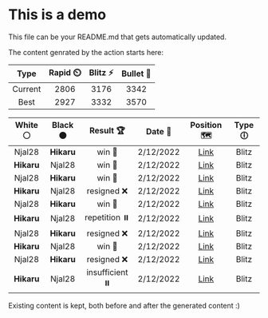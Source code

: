 # This is a demo

This file can be your README.md that gets automatically updated.

The content genrated by the action starts here:

<!--START_SECTION:chessStats-->
<!-- Automatically generated with https://github.com/Balastrong/chess-stats-action -->

| Type | Rapid ⏲️ | Blitz ⚡ | Bullet 🔫 |
|:---:|:---:|:---:|:---:|
| Current | 2806 | 3176 | 3342 |
| Best | 2927 | 3332 | 3570 |

| White ⚪ | Black ⚫ | Result 🏆 | Date 📅 | Position 🗺️ | Type 🕕 |
|:---:|:---:|:---:|:---:|:---:|:---:|
| Njal28 | **Hikaru** | win 🥇 | 2/12/2022 | <a href="http://www.ee.unb.ca/cgi-bin/tervo/fen.pl?select=r7/1Q1P4/r1P5/3p2P1/1p1Pp3/1k2Bq2/5P2/5K2 w - -">Link</a> | Blitz |
| **Hikaru** | Njal28 | win 🥇 | 2/12/2022 | <a href="http://www.ee.unb.ca/cgi-bin/tervo/fen.pl?select=7k/8/6K1/8/4Q1P1/8/8/8 b - -">Link</a> | Blitz |
| Njal28 | **Hikaru** | win 🥇 | 2/12/2022 | <a href="http://www.ee.unb.ca/cgi-bin/tervo/fen.pl?select=r5k1/6p1/2pNpr1q/1pPn1p1Q/pP1P3R/P7/5PPK/8 w - -">Link</a> | Blitz |
| **Hikaru** | Njal28 | resigned ❌ | 2/12/2022 | <a href="http://www.ee.unb.ca/cgi-bin/tervo/fen.pl?select=3r4/p5p1/4B3/6b1/1k2K3/1P6/P1n5/8 w - -">Link</a> | Blitz |
| Njal28 | **Hikaru** | win 🥇 | 2/12/2022 | <a href="http://www.ee.unb.ca/cgi-bin/tervo/fen.pl?select=8/8/8/7r/8/5k1K/8/8 w - -">Link</a> | Blitz |
| **Hikaru** | Njal28 | repetition ⏸️ | 2/12/2022 | <a href="http://www.ee.unb.ca/cgi-bin/tervo/fen.pl?select=8/5R2/4rppk/8/3KP2P/8/8/8 w - -">Link</a> | Blitz |
| Njal28 | **Hikaru** | resigned ❌ | 2/12/2022 | <a href="http://www.ee.unb.ca/cgi-bin/tervo/fen.pl?select=4rr1k/p1b4R/5pp1/2P5/6Q1/1B2BP1P/P4P1q/2R2K2 b - -">Link</a> | Blitz |
| **Hikaru** | Njal28 | win 🥇 | 2/12/2022 | <a href="http://www.ee.unb.ca/cgi-bin/tervo/fen.pl?select=8/1N5k/4q1pp/2P5/8/6QP/6PK/8 b - -">Link</a> | Blitz |
| Njal28 | **Hikaru** | resigned ❌ | 2/12/2022 | <a href="http://www.ee.unb.ca/cgi-bin/tervo/fen.pl?select=2r3k1/2P2ppp/4p1b1/4N3/5qP1/2Q4P/5P2/3R2K1 b - -">Link</a> | Blitz |
| **Hikaru** | Njal28 | insufficient ⏸️ | 2/12/2022 | <a href="http://www.ee.unb.ca/cgi-bin/tervo/fen.pl?select=8/8/8/8/4K3/4N3/3k4/8 b - -">Link</a> | Blitz |

<!--END_SECTION:chessStats-->

Existing content is kept, both before and after the generated content :)
